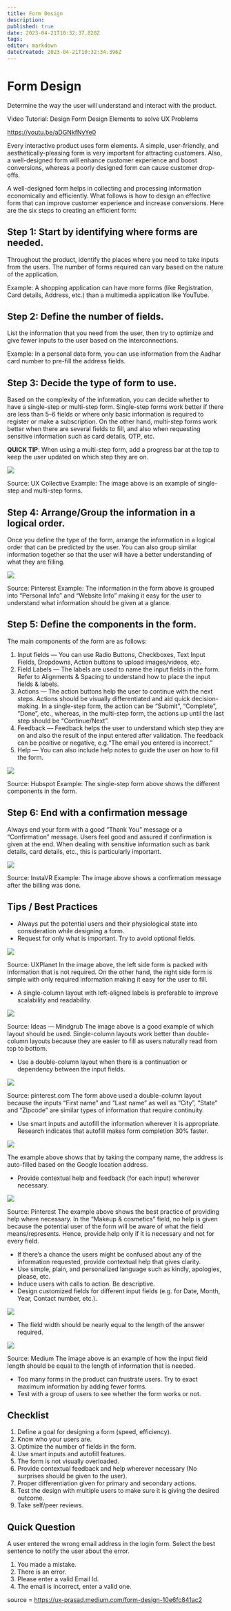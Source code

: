 ```yaml
---
title: Form Design
description: 
published: true
date: 2023-04-21T10:32:37.828Z
tags: 
editor: markdown
dateCreated: 2023-04-21T10:32:34.396Z
---
```


# Form Design
Determine the way the user will understand and interact with the product.

Video Tutorial: Design Form Design Elements to solve UX Problems

https://youtu.be/aDGNkfNyYe0

Every interactive product uses form elements. A simple, user-friendly, and aesthetically-pleasing form is very important for attracting customers. Also, a well-designed form will enhance customer experience and boost conversions, whereas a poorly designed form can cause customer drop-offs.

A well-designed form helps in collecting and processing information economically and efficiently. What follows is how to design an effective form that can improve customer experience and increase conversions. Here are the six steps to creating an efficient form:

## Step 1: Start by identifying where forms are needed.
Throughout the product, identify the places where you need to take inputs from the users. The number of forms required can vary based on the nature of the application.

Example: A shopping application can have more forms (like Registration, Card details, Address, etc.) than a multimedia application like YouTube.

## Step 2: Define the number of fields.
List the information that you need from the user, then try to optimize and give fewer inputs to the user based on the interconnections.

Example: In a personal data form, you can use information from the Aadhar card number to pre-fill the address fields.

## Step 3: Decide the type of form to use.
Based on the complexity of the information, you can decide whether to have a single-step or multi-step form. Single-step forms work better if there are less than 5–6 fields or where only basic information is required to register or make a subscription. On the other hand, multi-step forms work better when there are several fields to fill, and also when requesting sensitive information such as card details, OTP, etc.

**QUICK TIP**: When using a multi-step form, add a progress bar at the top to keep the user updated on which step they are on.

<img src="https://miro.medium.com/max/1400/0*YL4jV9jrrSQswtH4">

Source: UX Collective
Example: The image above is an example of single-step and multi-step forms.

## Step 4: Arrange/Group the information in a logical order.
Once you define the type of the form, arrange the information in a logical order that can be predicted by the user. You can also group similar information together so that the user will have a better understanding of what they are filling.

<img src="https://miro.medium.com/max/4800/0*7A36S-eWVQtX_bMf">

Source: Pinterest
Example: The information in the form above is grouped into “Personal Info” and “Website Info” making it easy for the user to understand what information should be given at a glance.

## Step 5: Define the components in the form.
The main components of the form are as follows:

1. Input fields — You can use Radio Buttons, Checkboxes, Text Input Fields, Dropdowns, Action buttons to upload images/videos, etc.
1. Field Labels — The labels are used to name the input fields in the form. Refer to Alignments & Spacing to understand how to place the input fields & labels.
1. Actions — The action buttons help the user to continue with the next steps. Actions should be visually differentiated and aid quick decision-making. In a single-step form, the action can be “Submit”, “Complete”, “Done”, etc., whereas, in the multi-step form, the actions up until the last step should be “Continue/Next”.
1. Feedback — Feedback helps the user to understand which step they are on and also the result of the input entered after validation. The feedback can be positive or negative, e.g.“The email you entered is incorrect.”
1. Help — You can also include help notes to guide the user on how to fill the form.

<img src="https://miro.medium.com/max/1400/0*ySQUDwzfn0V8Bh3L">

Source: Hubspot
Example: The single-step form above shows the different components in the form.

## Step 6: End with a confirmation message
Always end your form with a good “Thank You” message or a “Confirmation” message. Users feel good and assured if confirmation is given at the end. When dealing with sensitive information such as bank details, card details, etc., this is particularly important.

<img src="https://miro.medium.com/max/1400/0*V1rMzqUvGt42lRBh">

Source: InstaVR
Example: The image above shows a confirmation message after the billing was done.

## Tips / Best Practices
- Always put the potential users and their physiological state into consideration while designing a form.
- Request for only what is important. Try to avoid optional fields.

<img src="https://miro.medium.com/max/1400/0*eMOUlHdF0AYo0k6p">

Source: UXPlanet
In the image above, the left side form is packed with information that is not required. On the other hand, the right side form is simple with only required information making it easy for the user to fill.

- A single-column layout with left-aligned labels is preferable to improve scalability and readability.

<img src="https://miro.medium.com/max/1400/0*YD0oaLOBNq8pzknf">

Source: Ideas — Mindgrub
The image above is a good example of which layout should be used. Single-column layouts work better than double-column layouts because they are easier to fill as users naturally read from top to bottom.

- Use a double-column layout when there is a continuation or dependency between the input fields.

<img src="https://miro.medium.com/max/1400/0*SO2uzaiwTdOneta5">

Source: pinterest.com
The form above used a double-column layout because the inputs “First name” and “Last name” as well as “City”, “State” and “Zipcode” are similar types of information that require continuity.

- Use smart inputs and autofill the information wherever it is appropriate. Research indicates that autofill makes form completion 30% faster.

<img src="https://miro.medium.com/max/640/0*heRJOT5BrcO5ewCC">

The example above shows that by taking the company name, the address is auto-filled based on the Google location address.

- Provide contextual help and feedback (for each input) wherever necessary.

<img src="https://miro.medium.com/max/640/0*LYxYqb6P6ZvoNQQd">

Source: Pinterest
The example above shows the best practice of providing help where necessary. In the “Makeup & cosmetics” field, no help is given because the potential user of the form will be aware of what the field means/represents. Hence, provide help only if it is necessary and not for every field.

- If there’s a chance the users might be confused about any of the information requested, provide contextual help that gives clarity.
- Use simple, plain, and personalized language such as kindly, apologies, please, etc.
- Induce users with calls to action. Be descriptive.
- Design customized fields for different input fields (e.g. for Date, Month, Year, Contact number, etc.).

<img src="https://miro.medium.com/max/502/0*6xu4VbW9Pjg57SkY">

- The field width should be nearly equal to the length of the answer required.

<img src="https://miro.medium.com/max/1400/0*IkT3qKroin44PMA6">

Source: Medium
The image above is an example of how the input field length should be equal to the length of information that is needed.

- Too many forms in the product can frustrate users. Try to exact maximum information by adding fewer forms.
- Test with a group of users to see whether the form works or not.

## Checklist
1. Define a goal for designing a form (speed, efficiency).
1. Know who your users are.
1. Optimize the number of fields in the form.
1. Use smart inputs and autofill features.
1. The form is not visually overloaded.
1. Provide contextual feedback and help wherever necessary (No surprises should be given to the user).
1. Proper differentiation given for primary and secondary actions.
1. Test the design with multiple users to make sure it is giving the desired outcome.
1. Take self/peer reviews.

## Quick Question
A user entered the wrong email address in the login form. Select the best sentence to notify the user about the error.

1. You made a mistake.
1. There is an error.
1. Please enter a valid Email Id.
1. The email is incorrect, enter a valid one.


source = https://ux-prasad.medium.com/form-design-10e6fc841ac2